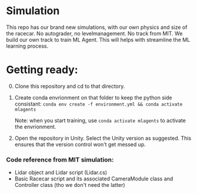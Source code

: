 # Simulation

This repo has our brand new simulations, with our own physics and size of the racecar. No autograder, no levelmanagement. No track from MIT. We build our own track to train ML Agent.
This will helps with streamline the ML learning process.

# Getting ready:
0. Clone this repository and cd to that directory.
1. Create conda envrionment on that folder to keep the python side consistant: `conda env create -f environment.yml && conda activate mlagents`
    
    Note: when you start training, use `conda activate mlagents` to activate the envrionment.
2. Open the repository in Unity. Select the Unity version as suggested. This ensures that the version control won't get messed up.


### Code reference from MIT simulation:
* Lidar object and Lidar script (Lidar.cs)
* Basic Racecar script and its associated CameraModule class and Controller class (tho we don't need the latter)